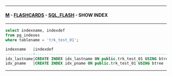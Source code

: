 
---

#### [M](https://github.com/ttltrk/TTT/blob/master/menu.md) - [FLASHCARDS](https://github.com/ttltrk/TTT/tree/master/FLASHCARDS/FLASHCARDS.md) - [SQL_FLASH](https://github.com/ttltrk/TTT/tree/master/FLASHCARDS/SQL_FLASH/SQL_FLASH.md) - SHOW INDEX

---

```sql
select indexname, indexdef
from pg_indexes
where tablename = 'trk_test_01';

indexname   |indexdef                                                                      |
------------+------------------------------------------------------------------------------+
idx_lastname|CREATE INDEX idx_lastname ON public.trk_test_01 USING btree (lastname)        |
idx_pname   |CREATE INDEX idx_pname ON public.trk_test_01 USING btree (lastname, firstname)|
```

---
